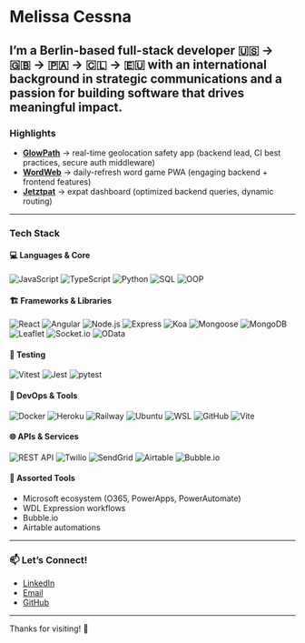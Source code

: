 # Melissa Cessna
I’m a Berlin-based full-stack developer 🇺🇸 → 🇬🇧 → 🇵🇦 → 🇨🇱 → 🇪🇺  with an international background in strategic communications and a passion for building software that drives meaningful impact.
---
### Highlights

- **[GlowPath](https://glowpathorg.github.io/GlowPath/)** → real-time geolocation safety app (backend lead, CI best practices, secure auth middleware)  
- **[WordWeb](https://www.wordwebs.de/)** → daily-refresh word game PWA (engaging backend + frontend features)  
- **[Jetztpat](https://app.jetztpat.com/)** → expat dashboard (optimized backend queries, dynamic routing)
---

### Tech Stack

#### 💻 **Languages & Core**
![JavaScript](https://img.shields.io/badge/-JavaScript-F7DF1E?style=flat&logo=javascript&logoColor=black)
![TypeScript](https://img.shields.io/badge/-TypeScript-3178C6?style=flat&logo=typescript&logoColor=white)
![Python](https://img.shields.io/badge/-Python-3776AB?style=flat&logo=python&logoColor=white)
![SQL](https://img.shields.io/badge/-SQL-4479A1?style=flat&logo=postgresql&logoColor=white)
![OOP](https://img.shields.io/badge/-Object%20Oriented%20Programming-FF9900?style=flat)

#### 🏗 **Frameworks & Libraries**
![React](https://img.shields.io/badge/-React-61DAFB?style=flat&logo=react&logoColor=black)
![Angular](https://img.shields.io/badge/-Angular-DD0031?style=flat&logo=angular&logoColor=white)
![Node.js](https://img.shields.io/badge/-Node.js-339933?style=flat&logo=node.js&logoColor=white)
![Express](https://img.shields.io/badge/-Express-000000?style=flat&logo=express&logoColor=white)
![Koa](https://img.shields.io/badge/-Koa-33333D?style=flat&logo=koa&logoColor=white)
![Mongoose](https://img.shields.io/badge/-Mongoose-880000?style=flat&logo=mongodb&logoColor=white)
![MongoDB](https://img.shields.io/badge/-MongoDB-47A248?style=flat&logo=mongodb&logoColor=white)
![Leaflet](https://img.shields.io/badge/-Leaflet-199900?style=flat&logo=leaflet&logoColor=white)
![Socket.io](https://img.shields.io/badge/-Socket.io-010101?style=flat&logo=socket.io&logoColor=white)
![OData](https://img.shields.io/badge/-OData-0084D6?style=flat)

#### 🧪 **Testing**
![Vitest](https://img.shields.io/badge/-Vitest-6E9F18?style=flat)
![Jest](https://img.shields.io/badge/-Jest-C21325?style=flat&logo=jest&logoColor=white)
![pytest](https://img.shields.io/badge/-pytest-0A9EDC?style=flat)

#### 🚀 **DevOps & Tools**
![Docker](https://img.shields.io/badge/-Docker-2496ED?style=flat&logo=docker&logoColor=white)
![Heroku](https://img.shields.io/badge/-Heroku-430098?style=flat&logo=heroku&logoColor=white)
![Railway](https://img.shields.io/badge/-Railway-000000?style=flat)
![Ubuntu](https://img.shields.io/badge/-Ubuntu-E95420?style=flat&logo=ubuntu&logoColor=white)
![WSL](https://img.shields.io/badge/-WSL-4E4E4E?style=flat)
![GitHub](https://img.shields.io/badge/-GitHub-181717?style=flat&logo=github&logoColor=white)
![Vite](https://img.shields.io/badge/-Vite-646CFF?style=flat&logo=vite&logoColor=white)

#### 🌐 **APIs & Services**
![REST API](https://img.shields.io/badge/-REST%20API-4B8BBE?style=flat)
![Twilio](https://img.shields.io/badge/-Twilio-F22F46?style=flat&logo=twilio&logoColor=white)
![SendGrid](https://img.shields.io/badge/-SendGrid-21B6E3?style=flat&logo=sendgrid&logoColor=white)
![Airtable](https://img.shields.io/badge/-Airtable-18BFFF?style=flat&logo=airtable&logoColor=white)
![Bubble.io](https://img.shields.io/badge/-Bubble.io-000000?style=flat)

#### 🔧 **Assorted Tools**
- Microsoft ecosystem (O365, PowerApps, PowerAutomate)
- WDL Expression workflows
- Bubble.io
- Airtable automations

---

### 📫 **Let’s Connect!**

- [LinkedIn](https://www.linkedin.com/in/cessna)
- [Email](mailto:melissacessna@yahoo.com)
- [GitHub](https://github.com/melisaysnuh)

---

Thanks for visiting! 🌟  
